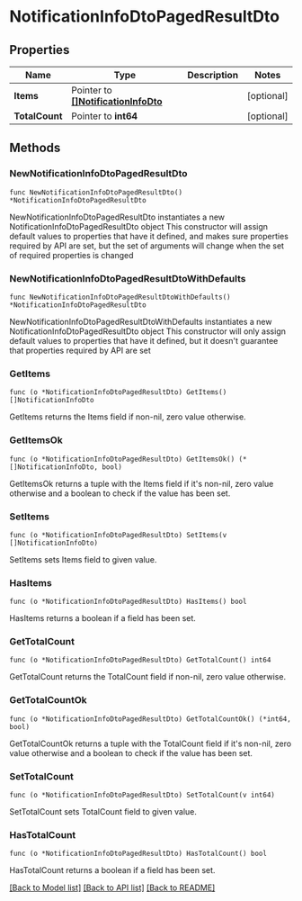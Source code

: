 # NotificationInfoDtoPagedResultDto

## Properties

Name | Type | Description | Notes
------------ | ------------- | ------------- | -------------
**Items** | Pointer to [**[]NotificationInfoDto**](NotificationInfoDto.md) |  | [optional] 
**TotalCount** | Pointer to **int64** |  | [optional] 

## Methods

### NewNotificationInfoDtoPagedResultDto

`func NewNotificationInfoDtoPagedResultDto() *NotificationInfoDtoPagedResultDto`

NewNotificationInfoDtoPagedResultDto instantiates a new NotificationInfoDtoPagedResultDto object
This constructor will assign default values to properties that have it defined,
and makes sure properties required by API are set, but the set of arguments
will change when the set of required properties is changed

### NewNotificationInfoDtoPagedResultDtoWithDefaults

`func NewNotificationInfoDtoPagedResultDtoWithDefaults() *NotificationInfoDtoPagedResultDto`

NewNotificationInfoDtoPagedResultDtoWithDefaults instantiates a new NotificationInfoDtoPagedResultDto object
This constructor will only assign default values to properties that have it defined,
but it doesn't guarantee that properties required by API are set

### GetItems

`func (o *NotificationInfoDtoPagedResultDto) GetItems() []NotificationInfoDto`

GetItems returns the Items field if non-nil, zero value otherwise.

### GetItemsOk

`func (o *NotificationInfoDtoPagedResultDto) GetItemsOk() (*[]NotificationInfoDto, bool)`

GetItemsOk returns a tuple with the Items field if it's non-nil, zero value otherwise
and a boolean to check if the value has been set.

### SetItems

`func (o *NotificationInfoDtoPagedResultDto) SetItems(v []NotificationInfoDto)`

SetItems sets Items field to given value.

### HasItems

`func (o *NotificationInfoDtoPagedResultDto) HasItems() bool`

HasItems returns a boolean if a field has been set.

### GetTotalCount

`func (o *NotificationInfoDtoPagedResultDto) GetTotalCount() int64`

GetTotalCount returns the TotalCount field if non-nil, zero value otherwise.

### GetTotalCountOk

`func (o *NotificationInfoDtoPagedResultDto) GetTotalCountOk() (*int64, bool)`

GetTotalCountOk returns a tuple with the TotalCount field if it's non-nil, zero value otherwise
and a boolean to check if the value has been set.

### SetTotalCount

`func (o *NotificationInfoDtoPagedResultDto) SetTotalCount(v int64)`

SetTotalCount sets TotalCount field to given value.

### HasTotalCount

`func (o *NotificationInfoDtoPagedResultDto) HasTotalCount() bool`

HasTotalCount returns a boolean if a field has been set.


[[Back to Model list]](../README.md#documentation-for-models) [[Back to API list]](../README.md#documentation-for-api-endpoints) [[Back to README]](../README.md)


